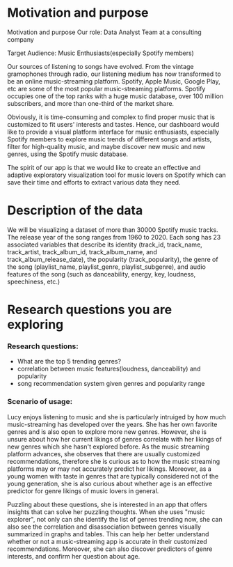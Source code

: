 # Motivation and purpose

Motivation and purpose
Our role: Data Analyst Team at a consulting company

Target Audience: Music Enthusiasts(especially Spotify members)

Our sources of listening to songs have evolved. From the vintage gramophones through radio, our listening medium has now transformed to be an online music-streaming platform. Spotify, Apple Music, Google Play, etc are some of the most popular music-streaming platforms. Spotify occupies one of the top ranks with a huge music database, over 100 million subscribers, and more than one-third of the market share.

Obviously, it is time-consuming and complex to find proper music that is customized to fit users' interests and tastes. Hence, our dashboard would like to provide a visual platform interface for music enthusiasts, especially Spotify members to explore music trends of different songs and artists, filter for high-quality music, and maybe discover new music and new genres, using the Spotify music database.

The spirit of our app is that we would like to create an effective and adaptive exploratory visualization tool for music lovers on Spotify which can save their time and efforts to extract various data they need.

# Description of the data

We will be visualizing a dataset of more than 30000 Spotify music tracks. The release year of the song ranges from 1960 to 2020.  Each song has 23 associated variables that describe its identity (track_id, track_name, track_artist, track_album_id, track_album_name, and track_album_release_date), the popularity (track_popularity), the genre of the song (playlist_name, playlist_genre, playlist_subgenre), and audio features of the song (such as danceability, energy, key, loudness, speechiness, etc.)

# Research questions you are exploring
### Research questions:

- What are the top 5 trending genres?
- correlation between music features(loudness, danceability) and popularity
- song recommendation system given genres and popularity range

### Scenario of usage:
Lucy enjoys listening to music and she is particularly intruiged by how much music-streaming has developed over the years. She has her own favorite genres and is also open to explore more new genres. However, she is unsure about how her current likings of genres correlate with her likings of new genres which she hasn't explored before. As the music streaming platform advances, she observes that there are usually customized recommendations, therefore she is curious as to how the music streaming platforms may or may not accurately predict her likings. Moreover, as a young women with taste in genres that are typically considered not of the young generation, she is also curious about whether age is an effective predictor for genre likings of music lovers in general. 

Puzzling about these questions, she is interested in an app that offers insights that can solve her puzzling thoughts. When she uses "music explorer", not only can she identify the list of genres trending now, she can also see the correlation and disassociation between genres visually summarized in graphs and tables. This can help her better understand whether or not a music-streaming app is accurate in their customized recommendations. Moreover, she can also discover predictors of genre interests, and confirm her question about age.

